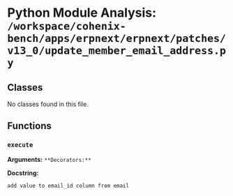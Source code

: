 # Python Module Analysis: `/workspace/cohenix-bench/apps/erpnext/erpnext/patches/v13_0/update_member_email_address.py`

## Classes

No classes found in this file.


## Functions

### `execute`
**Arguments:** ``
**Decorators:** ``

**Docstring:**
```
add value to email_id column from email
```

